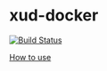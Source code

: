 xud-docker
==========

[![Build Status](https://travis-ci.org/ExchangeUnion/xud-docker.svg?branch=master)](https://travis-ci.org/ExchangeUnion/xud-docker)

[How to use](https://github.com/ExchangeUnion/xud/wiki/Docker)
